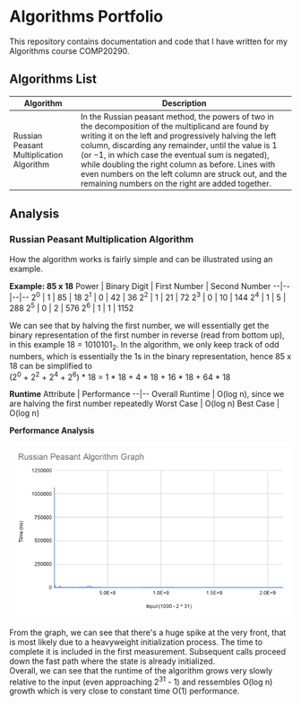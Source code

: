# Algorithms Portfolio
This repository contains documentation and code that I have written for my Algorithms course COMP20290.

## Algorithms List
Algorithm | Description
--|--
Russian Peasant Multiplication Algorithm | In the Russian peasant method, the powers of two in the decomposition of the multiplicand are found by writing it on the left and progressively halving the left column, discarding any remainder, until the value is 1 (or −1, in which case the eventual sum is negated), while doubling the right column as before. Lines with even numbers on the left column are struck out, and the remaining numbers on the right are added together.


## Analysis

### Russian Peasant Multiplication Algorithm
How the algorithm works is fairly simple and can be illustrated using an example.  
  
**Example: 85 x 18**
Power | Binary Digit | First Number | Second Number
--|--|--|--
2<sup>0</sup> | 1 | 85 | 18
2<sup>1</sup> | 0 | 42 | 36
2<sup>2</sup> | 1 | 21 | 72
2<sup>3</sup> | 0 | 10 | 144
2<sup>4</sup> | 1 | 5 | 288
2<sup>5</sup> | 0 | 2 | 576
2<sup>6</sup> | 1 | 1 | 1152

We can see that by halving the first number, we will essentially get the binary representation of the first number in reverse (read from bottom up), in this example 18 = 1010101<sub>2</sub>.
In the algorithm, we only keep track of odd numbers, which is essentially the 1s in the binary representation, hence 85 x 18 can be simplified to  
(2<sup>0</sup> + 2<sup>2</sup> + 2<sup>4</sup> + 2<sup>6</sup>) * 18 = 1 * 18 + 4 * 18 + 16 * 18 + 64 * 18
  
**Runtime**
Attribute | Performance
--|--
Overall Runtime | O(log n), since we are halving the first number repeatedly
Worst Case | O(log n)
Best Case | O(log n)

**Performance Analysis**

![RussianPeasantGraph](/graphs/RussianPeasantGraph.png)

From the graph, we can see that there's a huge spike at the very front, that is most likely due to a heavyweight initialization process. The time to complete it is included in the first measurement. Subsequent calls proceed down the fast path where the state is already initialized.  
Overall, we can see that the runtime of the algorithm grows very slowly relative to the input (even approaching 2<sup>31</sup> - 1) and ressembles O(log n) growth which is very close to constant time O(1) performance.
